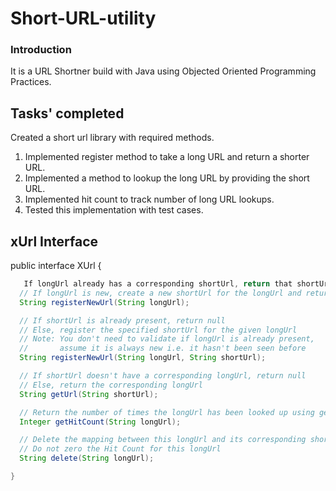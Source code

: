 # Short-URL-utility
### Introduction

It is a URL Shortner build with Java using Objected Oriented Programming Practices.

## Tasks' completed

Created a short url library with required methods.
1. Implemented register method to take a long URL and return a shorter URL.
2. Implemented a method to lookup the long URL by providing the short URL.
3. Implemented hit count to track number of long URL lookups.
4. Tested this implementation with test cases.

## xUrl Interface

public interface XUrl {
```java
   If longUrl already has a corresponding shortUrl, return that shortUrl
  // If longUrl is new, create a new shortUrl for the longUrl and return it
  String registerNewUrl(String longUrl);

  // If shortUrl is already present, return null
  // Else, register the specified shortUrl for the given longUrl
  // Note: You don't need to validate if longUrl is already present, 
  //       assume it is always new i.e. it hasn't been seen before 
  String registerNewUrl(String longUrl, String shortUrl);

  // If shortUrl doesn't have a corresponding longUrl, return null
  // Else, return the corresponding longUrl
  String getUrl(String shortUrl);

  // Return the number of times the longUrl has been looked up using getUrl()
  Integer getHitCount(String longUrl);

  // Delete the mapping between this longUrl and its corresponding shortUrl
  // Do not zero the Hit Count for this longUrl
  String delete(String longUrl);

}
```
